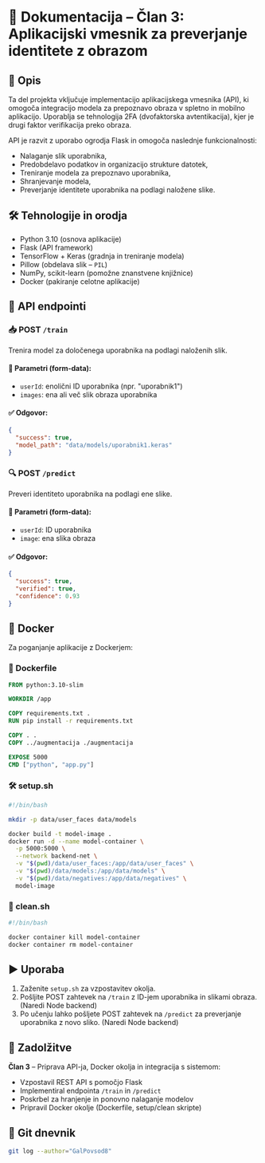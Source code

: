 # 📘 Dokumentacija – Član 3: Aplikacijski vmesnik za preverjanje identitete z obrazom

## 🧩 Opis

Ta del projekta vključuje implementacijo aplikacijskega vmesnika (API), ki omogoča integracijo modela za prepoznavo obraza v spletno in mobilno aplikacijo. Uporablja se tehnologija 2FA (dvofaktorska avtentikacija), kjer je drugi faktor verifikacija preko obraza.

API je razvit z uporabo ogrodja Flask in omogoča naslednje funkcionalnosti:

*  Nalaganje slik uporabnika,
*  Predobdelavo podatkov in organizacijo strukture datotek,
*  Treniranje modela za prepoznavo uporabnika,
*  Shranjevanje modela,
*  Preverjanje identitete uporabnika na podlagi naložene slike.

## 🛠️ Tehnologije in orodja

*  Python 3.10 (osnova aplikacije)
*  Flask (API framework)
*  TensorFlow + Keras (gradnja in treniranje modela)
*  Pillow (obdelava slik – `PIL`)
*  NumPy, scikit-learn (pomožne znanstvene knjižnice)
*  Docker (pakiranje celotne aplikacije)

## 📡 API endpointi

### 📥 POST `/train`

Trenira model za določenega uporabnika na podlagi naloženih slik.

#### 🧾 Parametri (form-data):

* `userId`: enolični ID uporabnika (npr. "uporabnik1")
* `images`: ena ali več slik obraza uporabnika

#### ✅ Odgovor:

```json
{
  "success": true,
  "model_path": "data/models/uporabnik1.keras"
}
```

### 🔍 POST `/predict`

Preveri identiteto uporabnika na podlagi ene slike.

#### 🧾 Parametri (form-data):

* `userId`: ID uporabnika
* `image`: ena slika obraza

#### ✅ Odgovor:

```json
{
  "success": true,
  "verified": true,
  "confidence": 0.93
}
```

## 🐳 Docker

Za poganjanje aplikacije z Dockerjem:

### 🧱 Dockerfile

```Dockerfile
FROM python:3.10-slim

WORKDIR /app

COPY requirements.txt .
RUN pip install -r requirements.txt

COPY . .
COPY ../augmentacija ./augmentacija

EXPOSE 5000
CMD ["python", "app.py"]
```

### 🛠️ setup.sh

```bash
#!/bin/bash

mkdir -p data/user_faces data/models

docker build -t model-image .
docker run -d --name model-container \
  -p 5000:5000 \
  --network backend-net \
  -v "$(pwd)/data/user_faces:/app/data/user_faces" \
  -v "$(pwd)/data/models:/app/data/models" \
  -v "$(pwd)/data/negatives:/app/data/negatives" \
  model-image
```

### 🧹 clean.sh

```bash
#!/bin/bash

docker container kill model-container
docker container rm model-container
```

## ▶️ Uporaba

1. Zaženite `setup.sh` za vzpostavitev okolja.
2. Pošljite POST zahtevek na `/train` z ID-jem uporabnika in slikami obraza. (Naredi Node backend)
3. Po učenju lahko pošljete POST zahtevek na `/predict` za preverjanje uporabnika z novo sliko. (Naredi Node backend)

## 👤 Zadolžitve

**Član 3** – Priprava API-ja, Docker okolja in integracija s sistemom:

*  Vzpostavil REST API s pomočjo Flask
*  Implementiral endpointa `/train` in `/predict`
*  Poskrbel za hranjenje in ponovno nalaganje modelov
*  Pripravil Docker okolje (Dockerfile, setup/clean skripte)

## 📝 Git dnevnik

```bash
git log --author="GalPovsod8"
```
